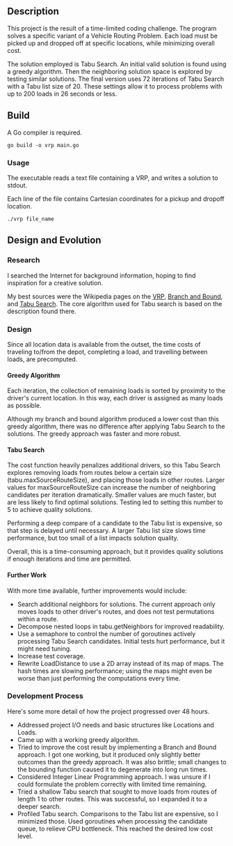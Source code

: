 ## Description
This project is the result of a time-limited coding challenge.
The program solves a specific variant of a Vehicle Routing Problem.
Each load must be picked up and dropped off at specific locations, while minimizing overall cost.

The solution employed is Tabu Search. An initial valid solution is found using a greedy algorithm. Then the neighboring solution space is explored by testing similar solutions.
The final version uses 72 iterations of Tabu Search with a Tabu list size of 20. These settings allow it to process problems with up to 200 loads in 26 seconds or less.

## Build
A Go compiler is required.
```
go build -o vrp main.go
```

### Usage
The executable reads a text file containing a VRP, and writes a solution to stdout.

Each line of the file contains Cartesian coordinates for a pickup and dropoff location.

```
./vrp file_name
```

## Design and Evolution
### Research
I searched the Internet for background information, hoping to find inspiration for a creative solution.

My best sources were the Wikipedia pages on the [VRP](https://en.wikipedia.org/wiki/Vehicle_routing_problem), [Branch and Bound](https://en.wikipedia.org/wiki/Branch_and_bound), and [Tabu Search](https://en.wikipedia.org/wiki/Tabu_search).
The core algorithm used for Tabu search is based on the description found there.

### Design
Since all location data is available from the outset, the time costs of traveling to/from the depot, completing a load, and travelling between loads, are precomputed.

#### Greedy Algorithm
Each iteration, the collection of remaining loads is sorted by proximity to the driver's current location. In this way, each driver is assigned as many loads as possible.

Although my branch and bound algorithm produced a lower cost than this greedy algorithm, there was no difference after applying Tabu Search to the solutions. The greedy approach was faster and more robust.

#### Tabu Search
The cost function heavily penalizes additional drivers, so this Tabu Search explores removing loads from routes below a certain size (tabu.maxSourceRouteSize), and placing those loads in other routes. Larger values for maxSourceRouteSize can increase the number of neighboring candidates per iteration dramatically. Smaller values are much faster, but are less likely to find optimal solutions. Testing led to setting this number to 5 to achieve quality solutions.

Performing a deep compare of a candidate to the Tabu list is expensive, so that step is delayed until necessary. A larger Tabu list size slows time performance, but too small of a list impacts solution quality.

Overall, this is a time-consuming approach, but it provides quality solutions if enough iterations and time are permitted.

#### Further Work
With more time available, further improvements would include:
- Search additional neighbors for solutions. The current approach only moves loads to other driver's routes, and does not test permutations within a route.
- Decompose nested loops in tabu.getNeighbors for improved readability.
- Use a semaphore to control the number of goroutines actively processing Tabu Search candidates. Initial tests hurt performance, but it might need tuning.
- Increase test coverage.
- Rewrite LoadDistance to use a 2D array instead of its map of maps. The hash times are slowing performance; using the maps might even be worse than just performing the computations every time.

### Development Process
Here's some more detail of how the project progressed over 48 hours.
- Addressed project I/O needs and basic structures like Locations and Loads.
- Came up with a working greedy algorithm.
- Tried to improve the cost result by implementing a Branch and Bound approach. I got one working, but it produced only slightly better outcomes than the greedy approach. It was also brittle; small changes to the bounding function caused it to degenerate into long run times.
- Considered Integer Linear Programming approach. I was unsure if I could formulate the problem correctly with limited time remaining.
- Tried a shallow Tabu search that sought to move loads from routes of length 1 to other routes. This was successful, so I expanded it to a deeper search.
- Profiled Tabu search. Comparisons to the Tabu list are expensive, so I minimized those. Used goroutines when processing the candidate queue, to relieve CPU bottleneck. This reached the desired low cost level.
